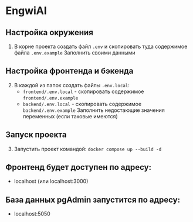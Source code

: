 # EngwiAI

## Настройка окружения

1. В корне проекта создать файл `.env` и скопировать туда содержимое файла `.env.example`
   Заполнить своими данными

## Настройка фронтенда и бэкенда

2. В каждой из папок создать файлы `.env.local`:
   - `frontend/.env.local` - скопировать содержимое `frontend/.env.example`
   - `backend/.env.local` - скопировать содержимое `backend/.env.example`
     Заполнить недостающие значения переменных (если таковые имеются)

## Запуск проекта

3. Запустить проект командой: `docker compose up --build -d`

## Фронтенд будет доступен по адресу:

- localhost (или localhost:3000)

## База данных pgAdmin запустится по адресу:

- localhost:5050
